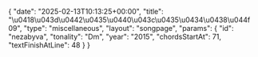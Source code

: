 {
    "date": "2025-02-13T10:13:25+00:00",
    "title": "\u0418\u043d\u0442\u0435\u0440\u043c\u0435\u0434\u0438\u044f 09",
    "type": "miscellaneous",
    "layout": "songpage",
    "params": {
        "id": "nezabyva",
        "tonality": "Dm",
        "year": "2015",
        "chordsStartAt": 71,
        "textFinishAtLine": 48
    }
}